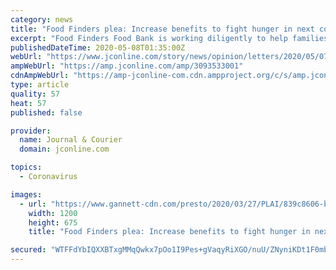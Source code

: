 ```yaml
---
category: news
title: "Food Finders plea: Increase benefits to fight hunger in next coronavirus stimulus bill"
excerpt: "Food Finders Food Bank is working diligently to help families in need keep food on the table. However, we cannot do this work alone. The only way to ensure no one goes hungry during, and after, the coronavirus crisis is through both a strong charitable sector and more government investment in our federal nutrition programs,"
publishedDateTime: 2020-05-08T01:35:00Z
webUrl: "https://www.jconline.com/story/news/opinion/letters/2020/05/07/food-finders-plea-increase-benefits-fight-hunger-next-coronavirus-stimulus-bill/3093533001/"
ampWebUrl: "https://amp.jconline.com/amp/3093533001"
cdnAmpWebUrl: "https://amp-jconline-com.cdn.ampproject.org/c/s/amp.jconline.com/amp/3093533001"
type: article
quality: 57
heat: 57
published: false

provider:
  name: Journal & Courier
  domain: jconline.com

topics:
  - Coronavirus

images:
  - url: "https://www.gannett-cdn.com/presto/2020/03/27/PLAI/839c8606-b80b-4024-9b2d-9fee94d71155-200327_NF_Food_Bank_02.JPG?auto=webp&crop=1999,1125,x0,y101&format=pjpg&width=1200"
    width: 1200
    height: 675
    title: "Food Finders plea: Increase benefits to fight hunger in next coronavirus stimulus bill"

secured: "WTFFdYbIQXXBTxgMMqQwkx7pOo1I9Pes+gVaqyRiXGO/nuU/ZNyniKDt1F0mbwRZx8Qpgx/Rb3yPcDK59VpwFey5y682mcwp20tsPo1Fd7KNRxev3r/5TOBSAXtYGm4MoAtZgWIgZzuhZmtlRjthJxU0jmz2Gm53ZLvgGtcaPkCzzTrLAmbKuMblcouLYEid6qks33Kw+flP1y49I64LAmoQHWobUWyZe/Nel7zhrn1qdcQlLNzbrBLD/sYMt5QIHuvm+FbEEzhf6F5TClI19+keANA+uUjKJwB+F+PhA6xD3G3VpU0qb36VVyK8lcbX;mYkqlJpLfYr0b0rntvXj+Q=="
---
```


